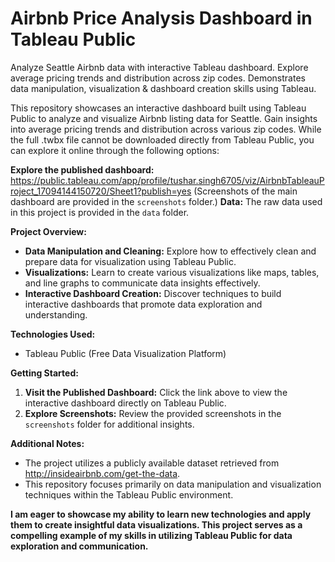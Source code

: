 # Airbnb Price Analysis Dashboard in Tableau Public
Analyze Seattle Airbnb data with interactive Tableau dashboard. Explore average pricing trends and distribution across zip codes. Demonstrates data manipulation, visualization &amp; dashboard creation skills using Tableau.


This repository showcases an interactive dashboard built using Tableau Public to analyze and visualize Airbnb listing data for Seattle. Gain insights into average pricing trends and distribution across various zip codes. While the full .twbx file cannot be downloaded directly from Tableau Public, you can explore it online through the following options:

**Explore the published dashboard:** https://public.tableau.com/app/profile/tushar.singh6705/viz/AirbnbTableauProject_17094144150720/Sheet1?publish=yes (Screenshots of the main dashboard are provided in the `screenshots` folder.)
**Data:** The raw data used in this project is provided in the `data` folder.

**Project Overview:**

* **Data Manipulation and Cleaning:** Explore how to effectively clean and prepare data for visualization using Tableau Public.
* **Visualizations:** Learn to create various visualizations like maps, tables, and line graphs to communicate data insights effectively.
* **Interactive Dashboard Creation:** Discover techniques to build interactive dashboards that promote data exploration and understanding.

**Technologies Used:**

* Tableau Public (Free Data Visualization Platform)

**Getting Started:**

1. **Visit the Published Dashboard:** Click the link above to view the interactive dashboard directly on Tableau Public.
2. **Explore Screenshots:** Review the provided screenshots in the `screenshots` folder for additional insights.

**Additional Notes:**

* The project utilizes a publicly available dataset retrieved from http://insideairbnb.com/get-the-data.
* This repository focuses primarily on data manipulation and visualization techniques within the Tableau Public environment.

**I am eager to showcase my ability to learn new technologies and apply them to create insightful data visualizations. This project serves as a compelling example of my skills in utilizing Tableau Public for data exploration and communication.**

